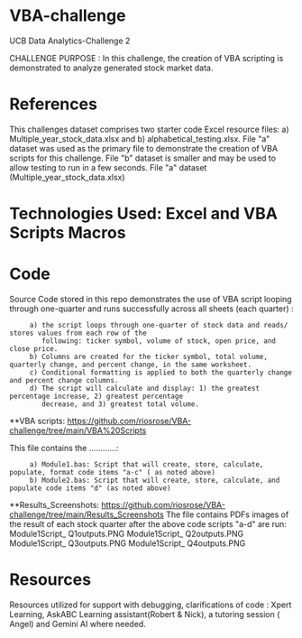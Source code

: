 # VBA-challenge
UCB Data Analytics-Challenge 2

CHALLENGE PURPOSE : In this challenge, the creation of VBA scripting is demonstrated to analyze generated stock market data. 

# References
This challenges dataset comprises two starter code Excel resource files: a) Multiple_year_stock_data.xlsx and b) alphabetical_testing.xlsx. File "a" dataset was used as the primary file to demonstrate the creation of VBA scripts for this challenge. File "b" dataset is smaller and may be used to allow testing to run in a few seconds. 
File "a" dataset (Multiple_year_stock_data.xlsx) 

# Technologies Used: Excel and VBA Scripts Macros 

# Code
Source Code stored in this repo demonstrates the use of VBA script looping through one-quarter and runs successfully across all sheets (each quarter) : 

         a) the script loops through one-quarter of stock data and reads/ stores values from each row of the 
            following: ticker symbol, volume of stock, open price, and close price. 
         b) Columns are created for the ticker symbol, total volume, quarterly change, and percent change, in the same worksheet.
         c) Conditional formatting is applied to both the quarterly change and percent change columns.
         d) The script will calculate and display: 1) the greatest percentage increase, 2) greatest percentage 
            decrease, and 3) greatest total volume.

**VBA scripts: https://github.com/riosrose/VBA-challenge/tree/main/VBA%20Scripts

This file contains the ............: 

         a) Module1.bas: Script that will create, store, calculate, populate, format code items "a-c" ( as noted above) 
         b) Module2.bas: Script that will create, store, calculate, and populate code items "d" (as noted above) 
         
**Results_Screenshots: https://github.com/riosrose/VBA-challenge/tree/main/Results_Screenshots
The file contains PDFs images of the result of each stock quarter after the above code scripts "a-d" are run: 
          Module1Script_ Q1outputs.PNG
          Module1Script_ Q2outputs.PNG
          Module1Script_ Q3outputs.PNG
          Module1Script_ Q4outputs.PNG

# Resources 
Resources utilized for support with debugging, clarifications of code : Xpert Learning, AskABC Learning assistant(Robert & Nick), a tutoring session ( Angel) and Gemini AI where needed. 
